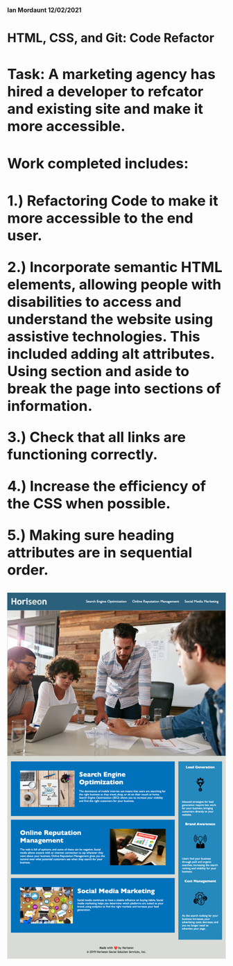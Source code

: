<strong>Ian Mordaunt 12/02/2021<strong>

<div>
<h1>HTML, CSS, and Git: Code Refactor<h1>
<div>
<p>
<h3>Task: A marketing agency has hired a developer to refcator and existing site and make it more accessible.<h3>
<p>

<p>
<h3>Work completed includes:<h3>
<p>
1.) Refactoring Code to make it more accessible to the end user.
<p>
2.) Incorporate semantic HTML elements, allowing people with disabilities to access and understand the website using assistive technologies. This included adding alt attributes. Using section and aside to break the page into sections of information. 
<p>
3.) Check that all links are functioning correctly.

4.) Increase the efficiency of the CSS when possible.

5.) Making sure heading attributes are in sequential order.



![my screenshot](https://github.com/IanMordaunt/01-code_refactor/blob/master/assets/images/%20Horiseon1%20-%20ianmordaunt.github.io.png)
